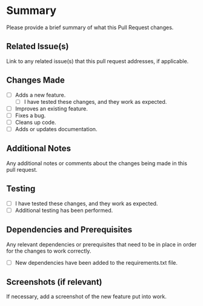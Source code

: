 # Summary
Please provide a brief summary of what this Pull Request changes.

## Related Issue(s)
Link to any related issue(s) that this pull request addresses, if applicable.

## Changes Made
- [ ] Adds a new feature.
    - [ ] I have tested these changes, and they work as expected.
- [ ] Improves an existing feature.
- [ ] Fixes a bug.
- [ ] Cleans up code.
- [ ] Adds or updates documentation.

## Additional Notes
Any additional notes or comments about the changes being made in this pull request.

## Testing
- [ ] I have tested these changes, and they work as expected.
- [ ] Additional testing has been performed.

## Dependencies and Prerequisites
Any relevant dependencies or prerequisites that need to be in place in order for the changes to work correctly.

- [ ] New dependencies have been added to the requirements.txt file.

## Screenshots (if relevant)
If necessary, add a screenshot of the new feature put into work.
